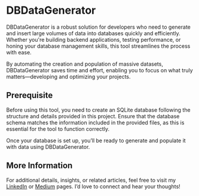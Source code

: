 # DBDataGenerator
DBDataGenerator is a robust solution for developers who need to generate and insert large volumes of data into databases quickly and efficiently. Whether you're building backend applications, testing performance, or honing your database management skills, this tool streamlines the process with ease.

By automating the creation and population of massive datasets, DBDataGenerator saves time and effort, enabling you to focus on what truly matters—developing and optimizing your projects.

## Prerequisite
Before using this tool, you need to create an SQLite database following the structure and details provided in this project. Ensure that the database schema matches the information included in the provided files, as this is essential for the tool to function correctly.

Once your database is set up, you’ll be ready to generate and populate it with data using DBDataGenerator.

## More Information
For additional details, insights, or related articles, feel free to visit my <a href ="https://www.linkedin.com/pulse/generate-insert-massive-data-sqlite-databases-ease-hesam-alavi-ywatf/">LinkedIn</a> or <a href ="https://medium.com/@hesam.alavi1380/generate-and-insert-massive-data-into-sqlite-databases-with-ease-2d0b371d663c">Medium</a> pages. I’d love to connect and hear your thoughts!



